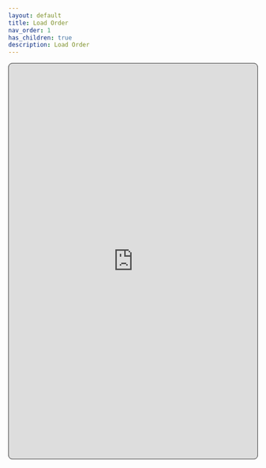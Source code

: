 ```yaml
---
layout: default
title: Load Order
nav_order: 1
has_children: true
description: Load Order
---
```


<iframe src="https://loadorderlibrary.com/lists/apostasy" title="Apostasy Modlist" width="100%" height="800px" frameborder="0" style="border: 1px solid #333; border-radius: 8px; background: #000;"> <p>Your browser does not support iframes. <a href="https://loadorderlibrary.com/lists/apostasy" target="_blank">View the mod list directly</a></p></iframe>